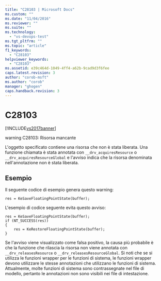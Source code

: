 ```yaml
---
title: "C28103 | Microsoft Docs"
ms.custom: ""
ms.date: "11/04/2016"
ms.reviewer: ""
ms.suite: ""
ms.technology: 
  - "vs-devops-test"
ms.tgt_pltfrm: ""
ms.topic: "article"
f1_keywords: 
  - "C28103"
helpviewer_keywords: 
  - "C28103"
ms.assetid: e39c464d-1049-4ff4-a62b-9cad9d3f6fee
caps.latest.revision: 3
author: "corob-msft"
ms.author: "corob"
manager: "ghogen"
caps.handback.revision: 3
---
```

# C28103
[!INCLUDE[vs2017banner](../code-quality/includes/vs2017banner.md)]

warning C28103: Risorsa mancante  
  
 L'oggetto specificato contiene una risorsa che non è stata liberata.  Una funzione chiamata è stata annotata con `__drv_acquiresResource` o `__drv_acquiresResourceGlobal` e l'avviso indica che la risorsa denominata nell'annotazione non è stata liberata.  
  
## Esempio  
 Il seguente codice di esempio genera questo warning:  
  
```  
res = KeSaveFloatingPointState(buffer);  
```  
  
 L'esempio di codice seguente evita questo avviso:  
  
```  
res = KeSaveFloatingPointState(buffer);  
if (NT_SUCCESS(res))  
{  
    res = KeRestoreFloatingPointState(buffer);  
}  
```  
  
 Se l'avviso viene visualizzato come falsa positivo, la causa più probabile è che la funzione che rilascia la risorsa non viene annotata con `__drv_releasesResource` o `__drv_releasesResourceGlobal`.  Si noti che se si utilizza le funzioni wrapper per le funzioni di sistema, le funzioni wrapper devono utilizzare le stesse annotazioni che utilizzano le funzioni di sistema.  Attualmente, molte funzioni di sistema sono contrassegnate nel file di modello, pertanto le annotazioni non sono visibili nei file di intestazione.